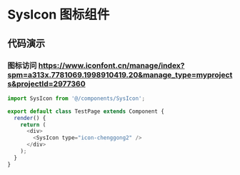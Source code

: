 # SysIcon 图标组件

## 代码演示

### 图标访问 https://www.iconfont.cn/manage/index?spm=a313x.7781069.1998910419.20&manage_type=myprojects&projectId=2977360

```javascript
import SysIcon from '@/components/SysIcon';

export default class TestPage extends Component {
  render() {
    return (
      <div>
        <SysIcon type="icon-chenggong2" />
      </div>
    );
  }
}
```
